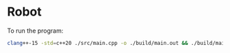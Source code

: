 # Robot

To run the program:

```sh
clang++-15 -std=c++20 ./src/main.cpp -o ./build/main.out && ./build/main.out
```
